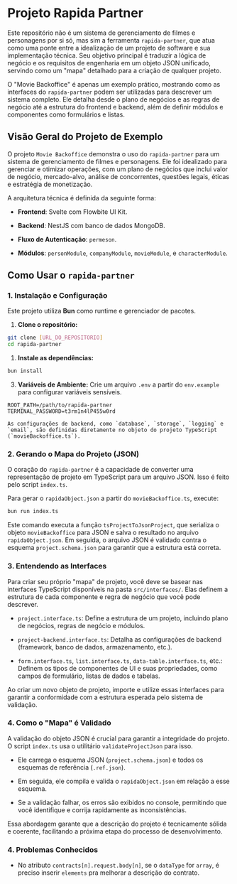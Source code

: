 # Projeto Rapida Partner

Este repositório não é um sistema de gerenciamento de filmes e personagens por si só, mas sim a ferramenta `rapida-partner`, que atua como uma ponte entre a idealização de um projeto de software e sua implementação técnica. Seu objetivo principal é traduzir a lógica de negócio e os requisitos de engenharia em um objeto JSON unificado, servindo como um "mapa" detalhado para a criação de qualquer projeto.

O "Movie Backoffice" é apenas um exemplo prático, mostrando como as interfaces do `rapida-partner` podem ser utilizadas para descrever um sistema completo. Ele detalha desde o plano de negócios e as regras de negócio até a estrutura do frontend e backend, além de definir módulos e componentes como formulários e listas.

## Visão Geral do Projeto de Exemplo

O projeto `Movie Backoffice` demonstra o uso do `rapida-partner` para um sistema de gerenciamento de filmes e personagens. Ele foi idealizado para gerenciar e otimizar operações, com um plano de negócios que inclui valor de negócio, mercado-alvo, análise de concorrentes, questões legais, éticas e estratégia de monetização.

A arquitetura técnica é definida da seguinte forma:

- **Frontend**: Svelte com Flowbite UI Kit.
    
- **Backend**: NestJS com banco de dados MongoDB.
    
- **Fluxo de Autenticação**: `permeson`.
    
- **Módulos**: `personModule`, `companyModule`, `movieModule`, e `characterModule`.
    

## Como Usar o `rapida-partner`

### 1. Instalação e Configuração

Este projeto utiliza **Bun** como runtime e gerenciador de pacotes.

1. **Clone o repositório:**
   
```bash
git clone [URL_DO_REPOSITORIO]
cd rapida-partner
```
    
1. **Instale as dependências:**
```bash
bun install
```

3. **Variáveis de Ambiente:** Crie um arquivo `.env` a partir do `env.example` para configurar variáveis sensíveis.
```
ROOT_PATH=/path/to/rapida-partner
TERMINAL_PASSWORD=t3rm1n4lP455w0rd
```
    
    As configurações de backend, como `database`, `storage`, `logging` e `email`, são definidas diretamente no objeto do projeto TypeScript (`movieBackoffice.ts`).
    

### 2. Gerando o Mapa do Projeto (JSON)

O coração do `rapida-partner` é a capacidade de converter uma representação de projeto em TypeScript para um arquivo JSON. Isso é feito pelo script `index.ts`.

Para gerar o `rapidaObject.json` a partir do `movieBackoffice.ts`, execute:

```bash
bun run index.ts
```

Este comando executa a função `tsProjectToJsonProject`, que serializa o objeto `movieBackoffice` para JSON e salva o resultado no arquivo `rapidaObject.json`. Em seguida, o arquivo JSON é validado contra o esquema `project.schema.json` para garantir que a estrutura está correta.

### 3. Entendendo as Interfaces

Para criar seu próprio "mapa" de projeto, você deve se basear nas interfaces TypeScript disponíveis na pasta `src/interfaces/`. Elas definem a estrutura de cada componente e regra de negócio que você pode descrever.

- `project.interface.ts`: Define a estrutura de um projeto, incluindo plano de negócios, regras de negócio e módulos.
    
- `project-backend.interface.ts`: Detalha as configurações de backend (framework, banco de dados, armazenamento, etc.).
    
- `form.interface.ts`, `list.interface.ts`, `data-table.interface.ts`, etc.: Definem os tipos de componentes de UI e suas propriedades, como campos de formulário, listas de dados e tabelas.
    

Ao criar um novo objeto de projeto, importe e utilize essas interfaces para garantir a conformidade com a estrutura esperada pelo sistema de validação.

### 4. Como o "Mapa" é Validado

A validação do objeto JSON é crucial para garantir a integridade do projeto. O script `index.ts` usa o utilitário `validateProjectJson` para isso.

- Ele carrega o esquema JSON (`project.schema.json`) e todos os esquemas de referência (`.ref.json`).
    
- Em seguida, ele compila e valida o `rapidaObject.json` em relação a esse esquema.
    
- Se a validação falhar, os erros são exibidos no console, permitindo que você identifique e corrija rapidamente as inconsistências.
    

Essa abordagem garante que a descrição do projeto é tecnicamente sólida e coerente, facilitando a próxima etapa do processo de desenvolvimento.

### 4. Problemas Conhecidos
- No atributo `contracts[n].request.body[n]`, se o `dataType` for `array`, é preciso inserir `elements` pra melhorar a descrição do contrato.